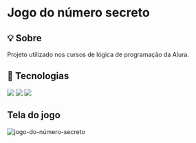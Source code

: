 <h1>Jogo do número secreto</h1>

<h2>💡 Sobre</h2>
<p>Projeto utilizado nos cursos de lógica de programação da Alura.</p>

## 🚀 Tecnologias
<div>
  <img src="https://img.shields.io/badge/HTML-239120?style=for-the-badge&logo=html5&logoColor=white">
  <img src="https://img.shields.io/badge/CSS-239120?&style=for-the-badge&logo=css3&logoColor=white">
  <img src="https://img.shields.io/badge/JavaScript-F7DF1E?style=for-the-badge&logo=javascript&logoColor=black">
</div>

## Tela do jogo

![jogo-do-número-secreto](https://github.com/user-attachments/assets/72101103-1012-4da8-a20b-9726c7cb7145)




